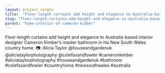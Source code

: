 ```yaml
---
layout: project_single
title:  "Floor-length curtains add height and elegance to Australia-based interior designer Cameron Kimber’s master bathroom in his New South Wales country home. : Alicia Taylor @houseandgardenuk @aliciataylorphotography @colefaxandfowler #cameronkimber"
slug: "floor-length-curtains-add-height-and-elegance-to-australia-based-interior-designer-cameron-kimbers-master-bathroom"
parent: "home-interior-of-cameron-kimber"
---
```

Floor-length curtains add height and elegance to Australia-based interior designer Cameron Kimber’s master bathroom in his New South Wales country home. 📷: Alicia Taylor @houseandgardenuk @aliciataylorphotography @colefaxandfowler #cameronkimber #aliciataylorphotography #houseandgardenuk #bathroom #colefaxandfowler #countryhome #newsouthwales #australia